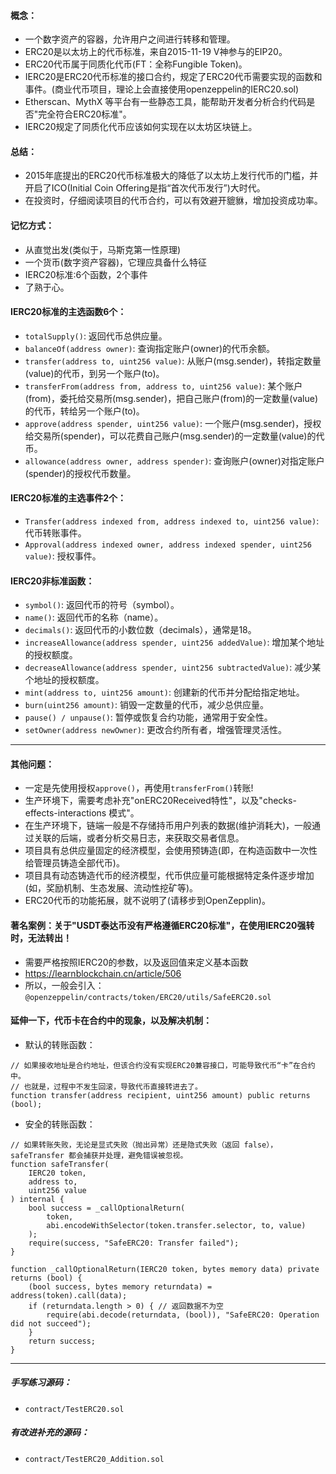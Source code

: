 
#### 概念：
- 一个数字资产的容器，允许用户之间进行转移和管理。
- ERC20是以太坊上的代币标准，来自2015-11-19 V神参与的EIP20。
- ERC20代币属于同质化代币(FT：全称Fungible Token)。
- IERC20是ERC20代币标准的接口合约，规定了ERC20代币需要实现的函数和事件。(商业代币项目，理论上会直接使用openzeppelin的IERC20.sol)
- Etherscan、MythX 等平台有一些静态工具，能帮助开发者分析合约代码是否"完全符合ERC20标准"。
- IERC20规定了同质化代币应该如何实现在以太坊区块链上。

#### 总结：
- 2015年底提出的ERC20代币标准极大的降低了以太坊上发行代币的门槛，并开启了ICO(Initial Coin Offering是指“首次代币发行”)大时代。
- 在投资时，仔细阅读项目的代币合约，可以有效避开貔貅，增加投资成功率。

#### 记忆方式：
- 从直觉出发(类似于，马斯克第一性原理)
- 一个货币(数字资产容器)，它理应具备什么特征
- IERC20标准:6个函数，2个事件
- 了熟于心。

#### IERC20标准的主选函数6个：
- ```totalSupply()```: 返回代币总供应量。
- ```balanceOf(address owner)```: 查询指定账户(owner)的代币余额。
- ```transfer(address to, uint256 value)```: 从账户(msg.sender)，转指定数量(value)的代币，到另一个账户(to)。
- ```transferFrom(address from, address to, uint256 value)```: 某个账户(from)，委托给交易所(msg.sender)，把自己账户(from)的一定数量(value)的代币，转给另一个账户(to)。
- ```approve(address spender, uint256 value)```: 一个账户(msg.sender)，授权给交易所(spender)，可以花费自己账户(msg.sender)的一定数量(value)的代币。
- ```allowance(address owner, address spender)```: 查询账户(owner)对指定账户(spender)的授权代币数量。

#### IERC20标准的主选事件2个：
- ```Transfer(address indexed from, address indexed to, uint256 value)```: 代币转账事件。
- ```Approval(address indexed owner, address indexed spender, uint256 value)```: 授权事件。

#### IERC20非标准函数：
- ```symbol()```: 返回代币的符号（symbol）。
- ```name()```: 返回代币的名称（name）。
- ```decimals()```: 返回代币的小数位数（decimals），通常是18。
- ```increaseAllowance(address spender, uint256 addedValue)```: 增加某个地址的授权额度。
- ```decreaseAllowance(address spender, uint256 subtractedValue)```: 减少某个地址的授权额度。
- ```mint(address to, uint256 amount)```: 创建新的代币并分配给指定地址。
- ```burn(uint256 amount)```: 销毁一定数量的代币，减少总供应量。
- ```pause() / unpause()```: 暂停或恢复合约功能，通常用于安全性。
- ```setOwner(address newOwner)```: 更改合约所有者，增强管理灵活性。

---------------------------------------------------------------------------------------------

#### 其他问题：
- 一定是先使用授权```approve()```，再使用```transferFrom()```转账!
- 生产环境下，需要考虑补充"onERC20Received特性"，以及"checks-effects-interactions 模式"。
- 在生产环境下，链端一般是不存储持币用户列表的数据(维护消耗大)，一般通过关联的后端，或者分析交易日志，来获取交易者信息。
- 项目具有总供应量固定的经济模型，会使用预铸造(即，在构造函数中一次性给管理员铸造全部代币)。
- 项目具有动态铸造代币的经济模型，代币供应量可能根据特定条件逐步增加(如，奖励机制、生态发展、流动性挖矿等)。
- ERC20代币的功能拓展，就不说明了(请移步到OpenZepplin)。

#### 著名案例：关于"USDT泰达币没有严格遵循ERC20标准"，在使用IERC20强转时，无法转出！
- 需要严格按照IERC20的参数，以及返回值来定义基本函数
- https://learnblockchain.cn/article/506
- 所以，一般会引入：```@openzeppelin/contracts/token/ERC20/utils/SafeERC20.sol```


#### 延伸一下，代币卡在合约中的现象，以及解决机制：
- 默认的转账函数：
```
// 如果接收地址是合约地址，但该合约没有实现ERC20兼容接口，可能导致代币“卡”在合约中。
// 也就是，过程中不发生回滚，导致代币直接转进去了。
function transfer(address recipient, uint256 amount) public returns (bool);
```

- 安全的转账函数：
```
// 如果转账失败，无论是显式失败（抛出异常）还是隐式失败（返回 false），safeTransfer 都会捕获并处理，避免错误被忽视。
function safeTransfer(
    IERC20 token,
    address to,
    uint256 value
) internal {
    bool success = _callOptionalReturn(
        token,
        abi.encodeWithSelector(token.transfer.selector, to, value)
    );
    require(success, "SafeERC20: Transfer failed");
}

function _callOptionalReturn(IERC20 token, bytes memory data) private returns (bool) {
    (bool success, bytes memory returndata) = address(token).call(data);
    if (returndata.length > 0) { // 返回数据不为空
        require(abi.decode(returndata, (bool)), "SafeERC20: Operation did not succeed");
    }
    return success;
}

```
---------------------------------------------------------------------------------------------

##### 手写练习源码：
- ```contract/TestERC20.sol```

##### 有改进补充的源码：
- ```contract/TestERC20_Addition.sol```